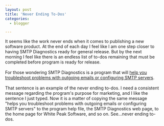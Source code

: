 ```yaml
---
layout: post
title: 'Never Ending To-Dos'
categories:
  - blogger

---
```


It seems like the work never ends when it comes to publishing a new software product.  At the end of each day I feel like I am one step closer to having SMTP Diagnostics ready for general release.  But by the next morning I feel like there is an endless list of to-dos remaining that must be completed before program is ready for release.<br /><br />For those wondering SMTP Diagnostics is a program that will <a href="http://www.whitepeaksoftware.com/smtpdiagnostics.aspx">help you troubleshoot problems with outgoing emails or configuring SMTP servers</a>.<br /><br />That sentence is an example of the never ending to-dos.  I need a consistent message regarding the program's purpose for marketing, and I like the sentence I just typed.  Now it is a matter of copying the same message "helps you troubleshoot problems with outgoing emails or configuring SMTP servers" to the program help file, the SMTP Diagnostics web page, to the home page for White Peak Software, and so on.  See...never ending to-dos.

